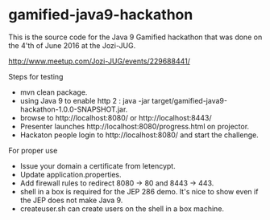# gamified-java9-hackathon

This is the source code for the Java 9 Gamified hackathon that was done on the 4'th of June 2016 at the Jozi-JUG.

http://www.meetup.com/Jozi-JUG/events/229688441/

Steps for testing
- mvn clean package.
- using Java 9 to enable http 2 : java -jar target/gamified-java9-hackathon-1.0.0-SNAPSHOT.jar.
- browse to http://localhost:8080/ or http://localhost:8443/
- Presenter launches http://localhost:8080/progress.html on projector.
- Hackaton people login to http://localhost:8080/ and start the challenge.

For proper use
- Issue your domain a certificate from letencypt.
- Update application.properties.
- Add firewall rules to redirect 8080 -> 80 and 8443 -> 443.
- shell in a box is required for the JEP 286 demo. It's nice to show even if the JEP does not make Java 9.
- createuser.sh can create users on the shell in a box machine.
